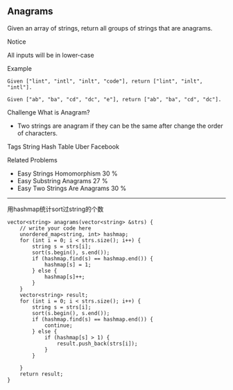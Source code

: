 ## Anagrams  ##

Given an array of strings, return all groups of strings that are anagrams.

 Notice

All inputs will be in lower-case

Example

	Given ["lint", "intl", "inlt", "code"], return ["lint", "inlt", "intl"].
	
	Given ["ab", "ba", "cd", "dc", "e"], return ["ab", "ba", "cd", "dc"].

Challenge 
What is Anagram?
- Two strings are anagram if they can be the same after change the order of characters.

Tags 
String Hash Table Uber Facebook

Related Problems 

- Easy Strings Homomorphism 30 %
- Easy Substring Anagrams 27 %
- Easy Two Strings Are Anagrams 30 %

----------
用hashmap统计sort过string的个数

	vector<string> anagrams(vector<string> &strs) {
	    // write your code here
	    unordered_map<string, int> hashmap;
	    for (int i = 0; i < strs.size(); i++) {
	        string s = strs[i];
	        sort(s.begin(), s.end());
	        if (hashmap.find(s) == hashmap.end()) {
	            hashmap[s] = 1;
	        } else {
	            hashmap[s]++;
	        }
	    }
	    vector<string> result;
	    for (int i = 0; i < strs.size(); i++) {
	        string s = strs[i];
	        sort(s.begin(), s.end());
	        if (hashmap.find(s) == hashmap.end()) {
	            continue;
	        } else {
	            if (hashmap[s] > 1) {
	                result.push_back(strs[i]);
	            }
	        }
	
	    }
	    return result;
	}
